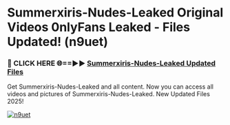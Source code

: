 # Summerxiris-Nudes-Leaked Original Videos 0nlyFans Leaked - Files Updated! (n9uet)

<h3>🔴 CLICK HERE 🌐==►► <a href="https://tinyurl.com/yc6ubb5a" rel="nofollow">Summerxiris-Nudes-Leaked Updated Files</a></h3>

Get Summerxiris-Nudes-Leaked and all content. Now you can access all videos and pictures of Summerxiris-Nudes-Leaked. New Updated Files 2025!

[![n9uet](https://i.imgur.com/7eu0CRL.gif)](https://tinyurl.com/yc6ubb5a)
